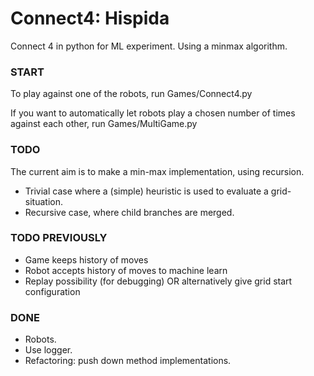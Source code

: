 # Connect4: Hispida
Connect 4 in python for ML experiment. Using a minmax algorithm.

### START
To play against one of the robots, run Games/Connect4.py

If you want to automatically let robots play a chosen number of times against each other,
run Games/MultiGame.py


### TODO
The current aim is to make a min-max implementation, using recursion.
* Trivial case where a (simple) heuristic is used to evaluate a grid-situation.
* Recursive case, where child branches are merged.

### TODO PREVIOUSLY
* Game keeps history of moves
* Robot accepts history of moves to machine learn
* Replay possibility (for debugging) OR alternatively give grid start configuration

### DONE
* Robots.
* Use logger.
* Refactoring: push down method implementations.

